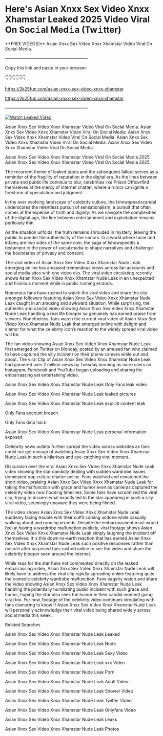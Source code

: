# Here's Asian Xnxx Sex Video Xnxx Xhamstar Leaked 2025 Video Viral On Soc𝚒al Med𝚒a (Tw𝚒tter)

++FREE VIDEOS]** Asian Xnxx Sex Video Xnxx Xhamstar Video Viral On Social Media.

———————————————————-

Copy this link and paste in your browser.

👇👇👇👇👇👇

https://2k25fun.com/asian-xnxx-sex-video-xnxx-xhamstar

https://2k25fun.com/asian-xnxx-sex-video-xnxx-xhamstar

———————————————————-

[![Watch Leaked Video](https://miro.medium.com/v2/resize:fit:828/format:webp/1*cilzJN44JGOrTw9NJCrNHA.gif "Watch Leaked Video")](https://2k25fun.com/asian-xnxx-sex-video-xnxx-xhamstar)

Asian Xnxx Sex Video Xnxx Xhamstar Video Viral On Social Media. Asian Xnxx Sex Video Xnxx Xhamstar Video Viral On Social Media. Asian Xnxx Sex Video Xnxx Xhamstar Video Viral On Social Media. Asian Xnxx Sex Video Xnxx Xhamstar Video Viral On Social Media. Asian Xnxx Sex Video Xnxx Xhamstar Video Viral On Social Media.

Asian Xnxx Sex Video Xnxx Xhamstar Video Viral On Social Media 2025. Asian Xnxx Sex Video Xnxx Xhamstar Video Viral On Social Media 2025.

The recurrent theme of leaked tapes and the subsequent fallout serves as a reminder of the fragility of reputation in the digital era. As the lines between private and public life continue to blur, celebrities like Prison Officerfind themselves at the mercy of internet chatter, where a rumor can ignite a firestorm of speculation and judgment.

In the ever evolving landscape of celebrity culture, the Ishowspeedscandal underscores the relentless pursuit of sensationalism, a pursuit that often comes at the expense of truth and dignity. As we navigate the complexities of the digital age, the line between entertainment and exploitation remains perilously thin.

As the situation unfolds, the truth remains shrouded in mystery, leaving the public to ponder the authenticity of the rumors. In a world where fame and infamy are two sides of the same coin, the saga of Ishowspeedis a testament to the power of social media to shape narratives and challenge the boundaries of privacy and consent.

The viral video of Asian Xnxx Sex Video Xnxx Xhamstar Nude Leak emerging online has amassed tremendous views across fan accounts and social media sites with one video clip. The viral video circulating recently shows Asian Xnxx Sex Video Xnxx Xhamstar Nude Leak in an unexpected and hilarious moment while in public running errands.

Numerous fans have rushed to watch the viral video and share the clip amongst followers featuring Asian Xnxx Sex Video Xnxx Xhamstar Nude Leak caught in an amusing and awkward situation. While surprising, the authentic and candid video showing Asian Xnxx Sex Video Xnxx Xhamstar Nude Leak handling a real life blooper so genuinely has earned praise from viewers. Nonetheless, fans watch the current viral video of Asian Xnxx Sex Video Xnxx Xhamstar Nude Leak that emerged online with delight and clamor for what the celebrity icon’s reaction to the widely spread viral video will be.

The fan video showing Asian Xnxx Sex Video Xnxx Xhamstar Nude Leak first emerged on Twitter on Monday, posted by an amused fan who claimed to have captured the silly incident on their phone camera while out and about. The viral Clip of Asian Xnxx Sex Video Xnxx Xhamstar Nude Leak had garnered over 2 million views by Tuesday morning as more users on Instagram, Facebook and YouTube began uploading and sharing the embarrassing yet entertaining video.

Asian Xnxx Sex Video Xnxx Xhamstar Nude Leak Only Fans leak video

Asian Xnxx Sex Video Xnxx Xhamstar Nude Leak leaked pictures

Asian Xnxx Sex Video Xnxx Xhamstar Nude Leak explicit content leak

Only Fans account breach

Only Fans data hack

Asian Xnxx Sex Video Xnxx Xhamstar Nude Leak personal information exposed

Celebrity news outlets further spread the video across websites as fans could not get enough of watching Asian Xnxx Sex Video Xnxx Xhamstar Nude Leak in such a hilarious and eye-catching viral moment.

Discussion over the viral Asian Xnxx Sex Video Xnxx Xhamstar Nude Leak video showing the star candidly dealing with sudden wardrobe issues dominated pop culture chatter online. Fans watched and rewatched the short video, praising Asian Xnxx Sex Video Xnxx Xhamstar Nude Leak for taking the malfunction with grace and humor even as cameras captured the celebrity video now flooding timelines. Some fans have scrutinized the viral clip, trying to discern what exactly led to the star appearing in such a silly viral video, seemingly unaware they were being filmed.

The video shows Asian Xnxx Sex Video Xnxx Xhamstar Nude Leak suddenly facing trouble with their outfit coming undone while casually walking about and running errands. Despite the embarrassment most would feel at having a wardrobe malfunction publicly, viral footage shows Asian Xnxx Sex Video Xnxx Xhamstar Nude Leak simply laughing the incident off themselves. It is this down-to-earth reaction that has earned Asian Xnxx Sex Video Xnxx Xhamstar Nude Leak such positive responses rather than ridicule after surprised fans rushed online to see the video and share the celebrity blooper seen around the internet.

While reps for the star have not commented directly on the leaked embarrassing video, Asian Xnxx Sex Video Xnxx Xhamstar Nude Leak will likely have to address the viral clip rapidly spreading online featuring quite the comedic celebrity wardrobe malfunction. Fans eagerly watch and share the video showing Asian Xnxx Sex Video Xnxx Xhamstar Nude Leak handling the potentially humiliating public incident with such grace and humor, hoping the star also sees the humor in their candid moment going viral too. For now, footage of the celebrity video continues circulating with fans clamoring to know if Asian Xnxx Sex Video Xnxx Xhamstar Nude Leak will personally acknowledge their viral video being shared widely across social media this week.

Related Searches

Asian Xnxx Sex Video Xnxx Xhamstar Nude Leak Leaked

Asian Xnxx Sex Video Xnxx Xhamstar Nude Leak Nude

Asian Xnxx Sex Video Xnxx Xhamstar Nude Leak Sexy Video

Asian Xnxx Sex Video Xnxx Xhamstar Nude Leak xxx Video

Asian Xnxx Sex Video Xnxx Xhamstar Nude Leak Porn

Asian Xnxx Sex Video Xnxx Xhamstar Nude Leak Adult Video

Asian Xnxx Sex Video Xnxx Xhamstar Nude Leak Shower Video

Asian Xnxx Sex Video Xnxx Xhamstar Nude Leak Twitter Video

Asian Xnxx Sex Video Xnxx Xhamstar Nude Leak Onlyfans Video

Asian Xnxx Sex Video Xnxx Xhamstar Nude Leak Leaks

Asian Xnxx Sex Video Xnxx Xhamstar Nude Leak Photos